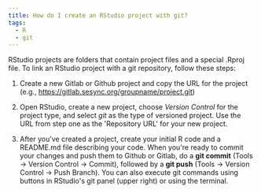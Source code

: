 ```yaml
---
title: How do I create an RStudio project with git?
tags:
  - R
  - git
---
```


RStudio projects are folders that contain project files and a special .Rproj file. To link an RStudio project with a git repository, follow these steps:

1. Create a new Gitlab or Github project and copy the URL for the project (e.g., https://gitlab.sesync.org/groupname/project.git)

1. Open RStudio, create a new project, choose *Version Control* for the project type, and select *git* as the type of versioned project. Use the URL from step one as the 'Repository URL' for your new project.

1. After you've created a project, create your initial R code and a README.md file describing your code. When you're ready to commit your changes and push them to Github or Gitlab, do a **git commit** (Tools -> Version Control -> Commit), followed by a **git push** (Tools -> Version Control -> Push Branch). You can also execute git commands using buttons in RStudio's git panel (upper right) or using the terminal.
